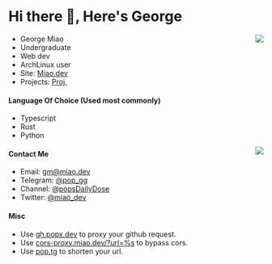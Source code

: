 # Hi there 👋, Here's George

<img align=right src="https://ghstat.miao.dev/api?username=George-Miao&show_icons=true&bg_color=60,#000000,#FFFFFFF&cache_seconds=1800"/>

- George Miao
- Undergraduate
- Web dev
- ArchLinux user
- Site: [Miao.dev](https://miao.dev)
- Projects: [Proj.](https://miao.dev/projects)

#### Language Of Choice (Used most commonly)
- Typescript
- Rust
- Python

<img align=right src="https://ghstat.miao.dev/api/top-langs?username=George-Miao&show_icons=true&bg_color=60,#000000,#FFFFFFF&cache_seconds=1800"/>

#### Contact Me
- Email: gm@miao.dev
- Telegram: [@pop_gg](https://t.me/pop_gg)
- Channel: [@popsDailyDose](https://t.me/popsDailyDose)
- Twitter: [@miao_dev](https://twitter.com/miao_dev)

#### Misc
- Use [gh.popx.dev](https://gh.popx.dev) to proxy your github request.
- Use [cors-proxy.miao.dev/?url=%s](https://cors-proxy.miao.dev) to bypass cors.
- Use [pop.tg](https://pop.tg) to shorten your url.
